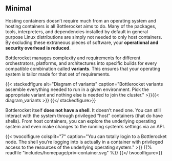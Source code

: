 ## Minimal

Hosting containers doesn’t require much from an operating system and hosting containers is all Bottlerocket aims to do.
Many of the packages, tools, interpreters, and dependencies installed by default in general purpose Linux distributions are simply not needed to only host containers.
By excluding these extraneous pieces of software, your **operational and security overhead is reduced**.

Bottlerocket manages complexity and requirements for different orchestrators, platforms, and architectures into specific builds for every compatible combination called **variants**.
This ensures that your operating system is tailor made for that set of requirements.

{{< stackedfigure  alt="Diagram of variants"  caption="Bottlerocket variants assemble everything needed to run in a given environment. Pick the appropriate variant and nothing else is needed to join the cluster." >}}{{< diagram_variants >}}
{{</ stackedfigure>}}

Bottlerocket itself **does not have a shell**.
It doesn’t need one.
You can still interact with the system through privileged “host” containers (that do have shells).
From host containers, you can explore the underlying operating system and even make changes to the running system’s settings via an API.

{{< twocolfigure  colsplit="7" caption="You can totally login to a Bottlerocket node. The shell you’re logging into is actually in a container with privileged access to the resources of the underlying operating system." >}}
    {{% readfile "includes/homepage/priv-container.svg" %}}
{{</ twocolfigure>}}
